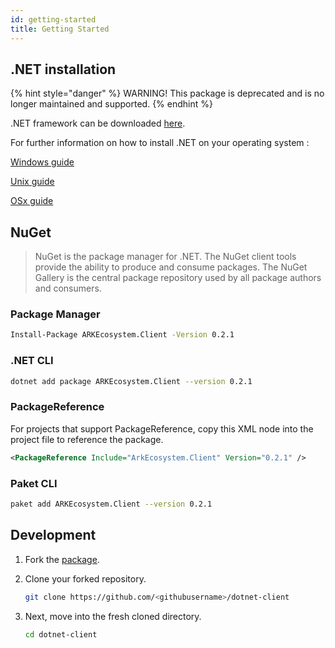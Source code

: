 ```yaml
---
id: getting-started
title: Getting Started
---
```


## .NET installation

{% hint style="danger" %}
WARNING! This package is deprecated and is no longer maintained and supported.
{% endhint %}

.NET framework can be downloaded [here](https://dotnet.microsoft.com/download).

For further information on how to install .NET on your operating system :

[Windows guide](https://dotnet.microsoft.com/learn/dotnet/hello-world-tutorial/intro?initial-os=windows)

[Unix guide](https://dotnet.microsoft.com/learn/dotnet/hello-world-tutorial/intro?initial-os=linux)

[OSx guide](https://dotnet.microsoft.com/learn/dotnet/hello-world-tutorial/intro?initial-os=macos)

## NuGet

> NuGet is the package manager for .NET. The NuGet client tools provide the ability to produce and consume packages. The NuGet Gallery is the central package repository used by all package authors and consumers.

### Package Manager

```bash
Install-Package ARKEcosystem.Client -Version 0.2.1
```

### .NET CLI

```bash
dotnet add package ARKEcosystem.Client --version 0.2.1
```

### PackageReference

For projects that support PackageReference, copy this XML node into the project file to reference the package.

```xml
<PackageReference Include="ArkEcosystem.Client" Version="0.2.1" />
```

### Paket CLI

```bash
paket add ARKEcosystem.Client --version 0.2.1
```

## Development

1. Fork the [package](https://github.com/ARKEcosystem/dotnet-client).

2. Clone your forked repository.

   ```bash
   git clone https://github.com/<githubusername>/dotnet-client
   ```

3. Next, move into the fresh cloned directory.

   ```bash
   cd dotnet-client
   ```